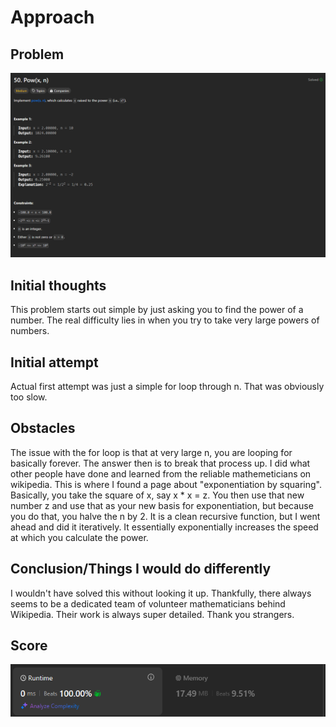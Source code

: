 # Approach

## Problem

![Problem 050](problem_image.png)

## Initial thoughts

This problem starts out simple by just asking you to find the power of a number. The real difficulty lies in when you try to take very large powers of numbers.

## Initial attempt

Actual first attempt was just a simple for loop through n. That was obviously too slow.

## Obstacles

The issue with the for loop is that at very large n, you are looping for basically forever. The answer then is to break that process up. I did what other people have done and learned from the reliable mathemeticians on wikipedia. This is where I found a page about "exponentiation by squaring". Basically, you take the square of x, say x * x = z. You then use that new number z and use that as your new basis for exponentiation, but because you do that, you halve the n by 2. It is a clean recursive function, but I went ahead and did it iteratively. It essentially exponentially increases the speed at which you calculate the power. 

## Conclusion/Things I would do differently

I wouldn't have solved this without looking it up. Thankfully, there always seems to be a dedicated team of volunteer mathematicians behind Wikipedia. Their work is always super detailed. Thank you strangers. 

## Score

![LeetCode Score](score_image.png)